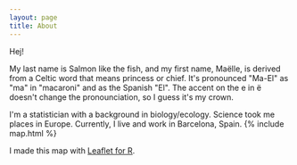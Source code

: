 ```yaml
---
layout: page
title: About
---
```


Hej! 

My last name is Salmon like the fish, and my first name, Maëlle, is derived from a Celtic word that means princess or chief. It's pronounced "Ma-El" as "ma" in "macaroni" and as the Spanish "El". The accent on the e in ë doesn't change the pronounciation, so I guess it's my crown.

I'm a statistician with a background in biology/ecology. Science took me places in Europe. Currently, I live and work in Barcelona, Spain.
{% include map.html %}

I made this map with [Leaflet for R](https://rstudio.github.io/leaflet/).
